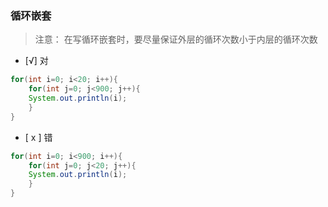 ### 循环嵌套
> 注意： 在写循环嵌套时，要尽量保证外层的循环次数小于内层的循环次数
- [√] 对 
```java
for(int i=0; i<20; i++){
    for(int j=0; j<900; j++){
    System.out.println(i);
    }
}
```
- [ x ]  错 
```java
for(int i=0; i<900; i++){
    for(int j=0; j<20; j++){
    System.out.println(i);
    }
}
```

